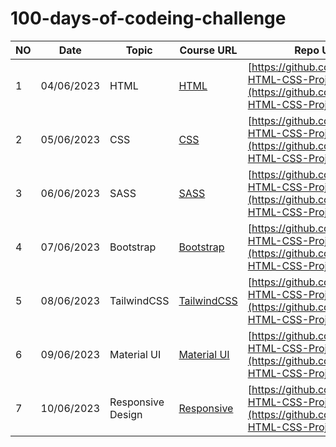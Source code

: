 # 100-days-of-codeing-challenge

NO | Date | Topic | Course URL | Repo URL
|---|---|---|---|---|
| 1 | 04/06/2023 | HTML | [HTML](https://www.youtube.com/watch?v=kUMe1FH4CHE)  | [https://github.com/a8hok/5-HTML-CSS-Projects](https://github.com/a8hok/5-HTML-CSS-Projects) |
| 2 | 05/06/2023 | CSS | [CSS](https://www.youtube.com/watch?v=n4R2E7O-Ngo&t=2s)  | [https://github.com/a8hok/5-HTML-CSS-Projects](https://github.com/a8hok/5-HTML-CSS-Projects) |
| 3 | 06/06/2023 | SASS | [SASS](https://www.youtube.com/watch?v=jfMHA8SqUL4)  | [https://github.com/a8hok/5-HTML-CSS-Projects](https://github.com/a8hok/5-HTML-CSS-Projects) |
| 4 | 07/06/2023 | Bootstrap | [Bootstrap](https://www.youtube.com/watch?v=-qfEOE4vtxE)  | [https://github.com/a8hok/5-HTML-CSS-Projects](https://github.com/a8hok/5-HTML-CSS-Projects) |
| 5 | 08/06/2023 | TailwindCSS | [TailwindCSS](https://www.youtube.com/watch?v=ft30zcMlFao&t=1927s)  | [https://github.com/a8hok/5-HTML-CSS-Projects](https://github.com/a8hok/5-HTML-CSS-Projects) |
| 6 | 09/06/2023 | Material UI | [Material UI](https://www.youtube.com/watch?v=o1chMISeTC0&pp=ygUZbWF0ZXJpYWwgdWkgZm9yIGJlZ2lubmVycw%3D%3D)  | [https://github.com/a8hok/5-HTML-CSS-Projects](https://github.com/a8hok/5-HTML-CSS-Projects) |
| 7 | 10/06/2023 | Responsive Design | [Responsive](https://www.youtube.com/watch?v=srvUrASNj0s&pp=ygUVcmVzcG9uc2l2ZSB3ZWIgZGVzaWdu)  | [https://github.com/a8hok/5-HTML-CSS-Projects](https://github.com/a8hok/5-HTML-CSS-Projects) |



